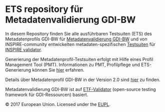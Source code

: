 # ETS repository für Metadatenvalidierung GDI-BW

In diesem Repository finden Sie alle ausführbaren Testsuiten (ETS) des Metadatenprofils GDI-BW für [Metadatenvalidierung GDI-BW](https://www.geoportal-bw.de/validator/) und von INSPIRE-community entwickelten metadaten-spezifischen [Testsuiten](https://github.com/inspire-eu-validation/) für [INSPIRE validator](inspire.ec.europa.eu/validator/). 

Generierung der Metadatenprofil-Testsuiten erfolgt mit Hilfe eines Profil Management Tool (PMT). Informationen zu PMT, Profilpflege und ETS-Generierung können Sie [hier](https://gdibw.github.io/pmt/index.html) erfahren.  

Details über Metadatenprofil GDI-BW in der Version 2.0 sind [hier](https://www.geoportal-bw.de/regelungen-gdi-bw) zu finden. 

Metadatenvalidierung GDI-BW ist auf [ETF-Validator](https://etf-validator.net/) (open-source testing framework für GDI-Ressourcen) basiert.

© 2017 European Union. Licensed under the [EUPL](https://github.com/inspire-eu-validation/ets-repository/blob/master/LICENSE).
